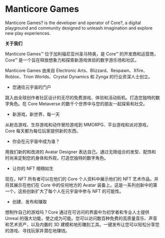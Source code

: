 # 

# Manticore Games


Manticore Games? is the developer and operator of Core?, a digital playground and community designed to unleash imagination and explore new play experiences.

**关于我们**

Manticore Games™ 位于加利福尼亚州圣马特奥，是 Core™ 的开发商和运营商，Core™ 是一个旨在释放想象力和探索新游戏体验的数字游乐场和社区。

Manticore Games 由来自 Electronic Arts、Blizzard、Respawn、Xfire、Roblox、Trion Worlds、Crystal Dynamics 和 Zynga 的行业资深人士创立。

- 您通往元宇宙的门户

跳入由全球创作者社区设计的无尽的免费游戏、体验和活动街机。打造您独特的数字角色。在 Core Metaverse 的数千个世界中与您的朋友一起探索和社交。

- 新游戏，新世界，每一天

从射击游戏、生存游戏和动作冒险游戏到 MMORPG、平台游戏和派对游戏，Core 每天都为每位玩家提供新的东西。

- 你会在元宇宙中成为谁？

用我们新的和改进的 Avatar Designer 表达自己。通过无限组合的发型、配饰和时尚来定制您的身体和外观，打造您独特的数字角色。

- 让你的 NFT 栩栩如生

现在，NFT 所有者可以在他们的 Core 个人资料中展示他们的 NFT 艺术作品，并将其展示在他们在 Core 中的任何地方的 Avatar 装备上。这是一系列创新中的第一个，这些创新扩大了每个人在元宇宙中参与 NFT 的可能性。

- 创建、发布和赚取

想制作自己的游戏吗？Core 通过在可访问的界面中为初学者和专业人士提供 Unreal 的强大功能，使之成为可能。您可以访问数百种免费的高质量音乐、声音和艺术资产，以及内置的 3D 建模和地形雕刻工具。一键发布让您可以轻松分享您的游戏、寻找玩家并潜在地赚钱。

